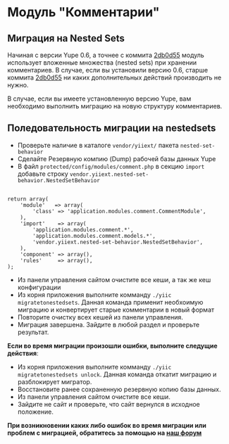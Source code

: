 Модуль "Комментарии"
===================

Миграция на Nested Sets
-----------------------

Начиная с версии Yupe 0.6, а точнее с коммита [2db0d55](https://github.com/yupe/yupe/commit/2db0d5575a30781f29c7b56263179d02d4022d25) модуль использует
вложенные множества (nested sets) при хранении комментариев.
В случае, если вы установили версию 0.6, старше коммита [2db0d55](https://github.com/yupe/yupe/commit/2db0d5575a30781f29c7b56263179d02d4022d25) ни каких дополнительных действий производить не нужно.

В случае, если вы имеете установленную версию Yupe, вам необходимо выполнить миграцию на новую
структуру комментариев.

Поледовательность миграции на nestedsets
-----------------------

- Проверьте наличие в каталоге `vendor/yiiext/` пакета `nested-set-behavior`
- Сделайте Резервную компию (Dump) рабочей базы данных Yupe
- В файл `protected/config/modules/comment.php` в секцию `import` добавьте строку `vendor.yiiext.nested-set-behavior.NestedSetBehavior`
<pre><code class="php">
return array(
    'module'   => array(
        'class' => 'application.modules.comment.CommentModule',
    ),
    'import'    => array(
        'application.modules.comment.*',
        'application.modules.comment.models.*',
        'vendor.yiiext.nested-set-behavior.NestedSetBehavior',
    ),
    'component' => array(),
    'rules'     => array(),
);
</code></pre>

- Из панели управления сайтом очистите все кеши, а так же кеш конфигурации
- Из корня приложения выполните комманду `./yiic migratetonestedsets`. Данная команда применит необхоимую миграцию и конвертирует старые комментарии в новый формат
- Повторите очистку всех кешей из панели управления.
- Миграция завершена. Зайдите в любой раздел и проверьте результат.

**Если во время миграции произошли ошибки, выполните следущие действия**:

- Из корня приложения выполните комманду `./yiic migratetonestedsets unlock`. Данная команда откатит миграцию и разблокирует мигратор.
- Восстановите ранее сохраненную резервную копию базы данных.
- Из панели управления сайтом очистите все кеши.
- Зайдите не сайт и проверьте, что сайт вернулся в исходное положение.

**При возникновении каких либо ошибок во время миграции или проблем с миграцией, обратитесь за помощью на [наш форум](http://yupe.ru/talk/viewforum.php?id=2)**
